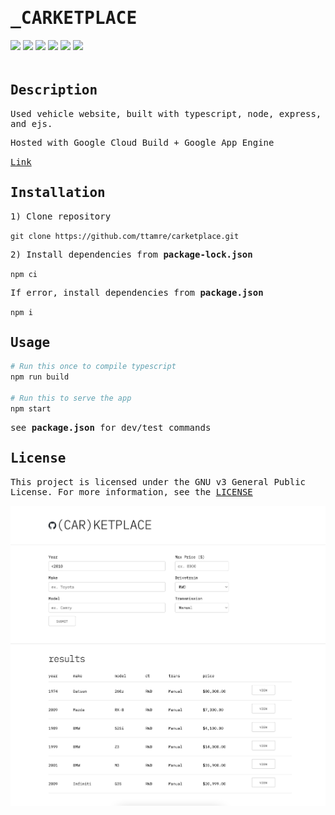 <h1 style="font-family:monospace">_CARKETPLACE</h1>
<div style="padding-bottom:20px">
    <img src="https://img.shields.io/badge/typescript-5.4.5-blue" />
    <img src="https://img.shields.io/badge/node-21.6.1-green" />
    <img src="https://img.shields.io/badge/express-4.18.3-white" />
    <img src="https://img.shields.io/badge/ejs-4.3.1-red" />
    <img src="https://img.shields.io/badge/gcloud-host-grey" />
    <img src="https://img.shields.io/badge/license-GPL%20v3-orange" />
</div>

<!-- DESCRIPTION -->
<h2 style="font-family:monospace">Description</h2>
<p style="font-family:monospace">Used vehicle website, built with typescript, node, express, and ejs.</p>
<p style="font-family:monospace">Hosted with Google Cloud Build + Google App Engine

<a style="font-family:monospace" href="http://www.carketplace.ca" target="_blank" rel="noopener noreferrer">Link</a>

<!-- INSTALLATION -->
<h2 style="font-family:monospace">Installation</h2>

<p style="font-family:monospace">1) Clone repository</p>

`git clone https://github.com/ttamre/carketplace.git`

<p style="font-family:monospace">2) Install dependencies from <b>package-lock.json</b></p>

`npm ci`

<p style="font-family:monospace">If error, install dependencies from <b>package.json</b></p>

`npm i`

<!-- USAGE -->
<h2 style="font-family:monospace">Usage</h2>

```bash
# Run this once to compile typescript
npm run build

# Run this to serve the app
npm start
```

<p style="font-family:monospace">see <b>package.json</b> for dev/test commands</p>

<!-- LICENSE -->
<h2 style="font-family:monospace">License</h2>
<p style="font-family:monospace">This project is licensed under the GNU v3 General Public License. For more information, see the <a href="LICENSE">LICENSE</a></p>

<img src="public/images/demo.png">